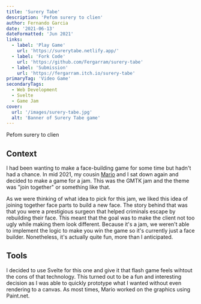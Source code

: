 ```yaml
---
title: 'Surery Tabe'
description: 'Pefom surery to clien'
author: Fernando Garcia
date: '2021-06-13'
dateFormatted: 'Jun 2021'
links:
  - label: 'Play Game'
    url: 'https://surerytabe.netlify.app/'
  - label: 'Fork Code'
    url: 'https://github.com/Fergarram/surery-tabe'
  - label: 'Submission'
    url: 'https://fergarram.itch.io/surery-tabe'
primaryTag: 'Video Game'
secondaryTags:
  - Web Development
  - Svelte
  - Game Jam
cover:
  url: '/images/surery-tabe.jpg'
  alt: 'Banner of Surery Tabe game'
---
```


Pefom surery to clien

## Context

I had been wanting to make a face-building game for some time but hadn't had a chance. In mid 2021, my cousin [Mario](https://flogar.itch.io/) and I sat down again and decided to make a game for a jam. This was the GMTK jam and the theme was "join together" or something like that.

As we were thinking of what idea to pick for this jam, we liked this idea of joining together face parts to build a new face. The story behind that was that you were a prestigious surgeon that helped criminals escape by rebuilding their face. This meant that the goal was to make the client not too ugly while making them look different. Because it's a jam, we weren't able to implement the logic to make you win the game so it's currently just a face builder. Nonetheless, it's actually quite fun, more than I anticipated.

## Tools

I decided to use Svelte for this one and give it that flash game feels wihtout the cons of that technology. This turned out to be a fun and interesting decision as I was able to quickly prototype what I wanted without even rendering to a canvas. As most times, Mario worked on the graphics using Paint.net.